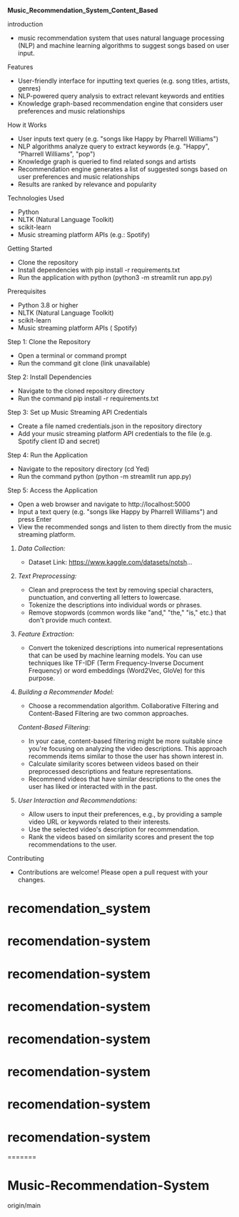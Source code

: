  
**Music_Recommendation_System_Content_Based**

introduction
- music recommendation system that uses natural language processing (NLP) and machine learning algorithms to suggest songs based on user input.

Features

- User-friendly interface for inputting text queries (e.g. song titles, artists, genres)
- NLP-powered query analysis to extract relevant keywords and entities
- Knowledge graph-based recommendation engine that considers user preferences and music relationships

How it Works

- User inputs text query (e.g. "songs like Happy by Pharrell Williams")
- NLP algorithms analyze query to extract keywords (e.g. "Happy", "Pharrell Williams", "pop")
- Knowledge graph is queried to find related songs and artists
- Recommendation engine generates a list of suggested songs based on user preferences and music relationships
- Results are ranked by relevance and popularity

Technologies Used

- Python
- NLTK (Natural Language Toolkit)
- scikit-learn
- Music streaming platform APIs (e.g.: Spotify)

Getting Started

- Clone the repository
- Install dependencies with pip install -r requirements.txt
- Run the application with python (python3 -m streamlit run app.py)


 
Prerequisites

- Python 3.8 or higher
- NLTK (Natural Language Toolkit)
- scikit-learn
- Music streaming platform APIs ( Spotify)

Step 1: Clone the Repository

- Open a terminal or command prompt
- Run the command git clone (link unavailable) 

Step 2: Install Dependencies

- Navigate to the cloned repository directory 
- Run the command pip install -r requirements.txt

Step 3: Set up Music Streaming API Credentials

- Create a file named credentials.json in the repository directory
- Add your music streaming platform API credentials to the file (e.g. Spotify client ID and secret)

Step 4: Run the Application

- Navigate to the repository directory (cd Yed)
- Run the command python (python -m streamlit run app.py)

Step 5: Access the Application

- Open a web browser and navigate to http://localhost:5000
- Input a text query (e.g. "songs like Happy by Pharrell Williams") and press Enter
- View the recommended songs and listen to them directly from the music streaming platform.




1. *Data Collection:*
   - Dataset Link: https://www.kaggle.com/datasets/notsh...

2. *Text Preprocessing:*
   - Clean and preprocess the text by removing special characters, punctuation, and converting all letters to lowercase.
   - Tokenize the descriptions into individual words or phrases.
   - Remove stopwords (common words like "and," "the," "is," etc.) that don't provide much context.

3. *Feature Extraction:*
   - Convert the tokenized descriptions into numerical representations that can be used by machine learning models. You can use techniques like TF-IDF (Term Frequency-Inverse Document Frequency) or word embeddings (Word2Vec, GloVe) for this purpose.

4. *Building a Recommender Model:*
   - Choose a recommendation algorithm. Collaborative Filtering and Content-Based Filtering are two common approaches.
   
   *Content-Based Filtering:*
   - In your case, content-based filtering might be more suitable since you're focusing on analyzing the video descriptions. This approach recommends items similar to those the user has shown interest in.
   - Calculate similarity scores between videos based on their preprocessed descriptions and feature representations.
   - Recommend videos that have similar descriptions to the ones the user has liked or interacted with in the past.

5. *User Interaction and Recommendations:*
   - Allow users to input their preferences, e.g., by providing a sample video URL or keywords related to their interests.
   - Use the selected video's description for recommendation.
   - Rank the videos based on similarity scores and present the top recommendations to the user.



Contributing

- Contributions are welcome! Please open a pull request with your changes.
# recomendation_system
# recomendation-system
# recomendation-system
# recomendation-system
# recomendation-system
# recomendation-system
# recomendation-system
# recomendation-system
=======
# Music-Recommendation-System
 origin/main
